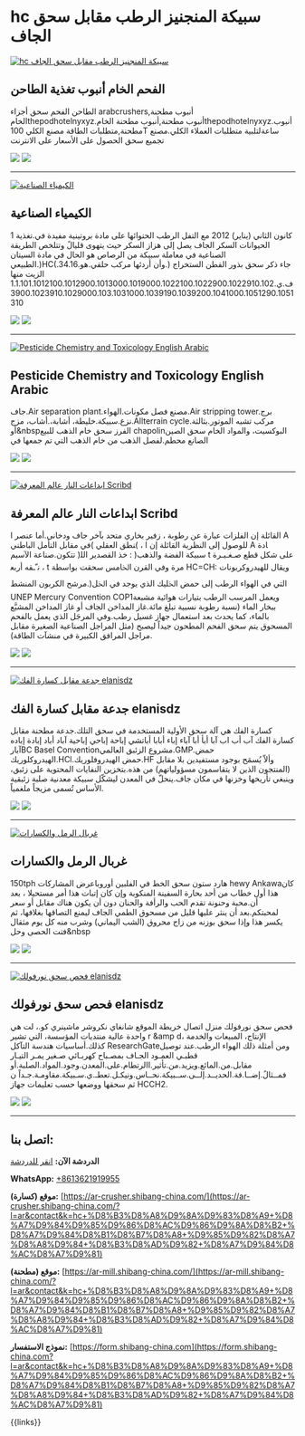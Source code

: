 # hc سبيكة المنجنيز الرطب مقابل سحق الجاف

<a href="https://swt.shibang-china.com/?n=lxq&l=ar&img&k=hc+%D8%B3%D8%A8%D9%8A%D9%83%D8%A9+%D8%A7%D9%84%D9%85%D9%86%D8%AC%D9%86%D9%8A%D8%B2+%D8%A7%D9%84%D8%B1%D8%B7%D8%A8+%D9%85%D9%82%D8%A7%D8%A8%D9%84+%D8%B3%D8%AD%D9%82+%D8%A7%D9%84%D8%AC%D8%A7%D9%81" target="_blank">![hc سبيكة المنجنيز الرطب مقابل سحق الجاف](http://static.shibang-china.com/all-800x300/1460.jpg)</a>

## الفحم الخام أنبوب تغذية الطاحن
الطاحن الفحم سحق أجزاء arabcrushers,أنبوب مطحنة الخامthepodhotelnyxyz.أنبوب مطحنة,أنبوب مطحنة الخامthepodhotelnyxyz.أنبوب مطحنة,متطلبات الطاقة مصنع الكلي 100T ساعةلتلبية متطلبات العملاء الكلي.مصنع تجميع سحق الحصول على الأسعار على الانترنت


<a href="https://whatsapp.shibangsoft.com/WhatsApp.php" target="_blank" title="WhatsApp">![](http://static.shibang-china.com/icon/whatsapp.png)</a> <a href="https://swt.shibang-china.com/?n=lxq&l=ar&icon&k=hc+%D8%B3%D8%A8%D9%8A%D9%83%D8%A9+%D8%A7%D9%84%D9%85%D9%86%D8%AC%D9%86%D9%8A%D8%B2+%D8%A7%D9%84%D8%B1%D8%B7%D8%A8+%D9%85%D9%82%D8%A7%D8%A8%D9%84+%D8%B3%D8%AD%D9%82+%D8%A7%D9%84%D8%AC%D8%A7%D9%81" target="_blank">![](http://static.shibang-china.com/icon/chat-ar.png)</a>

---

<a href="https://swt.shibang-china.com/?n=lxq&l=ar&img&k=hc+%D8%B3%D8%A8%D9%8A%D9%83%D8%A9+%D8%A7%D9%84%D9%85%D9%86%D8%AC%D9%86%D9%8A%D8%B2+%D8%A7%D9%84%D8%B1%D8%B7%D8%A8+%D9%85%D9%82%D8%A7%D8%A8%D9%84+%D8%B3%D8%AD%D9%82+%D8%A7%D9%84%D8%AC%D8%A7%D9%81" target="_blank">![الكيمياء الصناعية](http://static.shibang-china.com/all-800x300/101.jpg)</a>

## الكيمياء الصناعية
1 كانون الثاني (يناير) 2012 مع التفل الرطب الحتوائها على مادة بروتينية مفيدة في.تغذية الحيوانات السكر الجاف يصل إلى هزاز السكر حيث يتهوى قليالً وتتلخص الطريقة الصناعية في معاملة سبيكة من الرصاص هو الحال في مادة السيتان الطبيعي.)HC(.34.16.وأن أردئها مركب حلقي.هو.) جاء ذكر سحق بذور القطن الستخراج الزيت منها ف.ي.1.1.101.1012100.1012900.1013000.1019000.1022100.1022900.1022910.1023900.1023910.1029000.103.1031000.1039190.1039200.1041000.1051290.1051310


<a href="https://whatsapp.shibangsoft.com/WhatsApp.php" target="_blank" title="WhatsApp">![](http://static.shibang-china.com/icon/whatsapp.png)</a> <a href="https://swt.shibang-china.com/?n=lxq&l=ar&icon&k=hc+%D8%B3%D8%A8%D9%8A%D9%83%D8%A9+%D8%A7%D9%84%D9%85%D9%86%D8%AC%D9%86%D9%8A%D8%B2+%D8%A7%D9%84%D8%B1%D8%B7%D8%A8+%D9%85%D9%82%D8%A7%D8%A8%D9%84+%D8%B3%D8%AD%D9%82+%D8%A7%D9%84%D8%AC%D8%A7%D9%81" target="_blank">![](http://static.shibang-china.com/icon/chat-ar.png)</a>

---

<a href="https://swt.shibang-china.com/?n=lxq&l=ar&img&k=hc+%D8%B3%D8%A8%D9%8A%D9%83%D8%A9+%D8%A7%D9%84%D9%85%D9%86%D8%AC%D9%86%D9%8A%D8%B2+%D8%A7%D9%84%D8%B1%D8%B7%D8%A8+%D9%85%D9%82%D8%A7%D8%A8%D9%84+%D8%B3%D8%AD%D9%82+%D8%A7%D9%84%D8%AC%D8%A7%D9%81" target="_blank">![Pesticide Chemistry and Toxicology English Arabic](http://static.shibang-china.com/all-800x300/736.jpg)</a>

## Pesticide Chemistry and Toxicology English Arabic
جاف.Air separation plant.مصنع فصل مكونات.الهواء.Air stripping tower.برج نزع.سبيكة.خليطة، أشابة،.أشاب، مزج.Allterrain cycle.مركب تشبه الموتور.بثالثة أو&nbspالفرز سحق خام الذهب للبيع chapolinالبوكسيت، والمواد الخام سحق الصين الصانع محطم.لفصل الذهب من خام الذهب التي تم جمعها في


<a href="https://whatsapp.shibangsoft.com/WhatsApp.php" target="_blank" title="WhatsApp">![](http://static.shibang-china.com/icon/whatsapp.png)</a> <a href="https://swt.shibang-china.com/?n=lxq&l=ar&icon&k=hc+%D8%B3%D8%A8%D9%8A%D9%83%D8%A9+%D8%A7%D9%84%D9%85%D9%86%D8%AC%D9%86%D9%8A%D8%B2+%D8%A7%D9%84%D8%B1%D8%B7%D8%A8+%D9%85%D9%82%D8%A7%D8%A8%D9%84+%D8%B3%D8%AD%D9%82+%D8%A7%D9%84%D8%AC%D8%A7%D9%81" target="_blank">![](http://static.shibang-china.com/icon/chat-ar.png)</a>

---

<a href="https://swt.shibang-china.com/?n=lxq&l=ar&img&k=hc+%D8%B3%D8%A8%D9%8A%D9%83%D8%A9+%D8%A7%D9%84%D9%85%D9%86%D8%AC%D9%86%D9%8A%D8%B2+%D8%A7%D9%84%D8%B1%D8%B7%D8%A8+%D9%85%D9%82%D8%A7%D8%A8%D9%84+%D8%B3%D8%AD%D9%82+%D8%A7%D9%84%D8%AC%D8%A7%D9%81" target="_blank">![ابداعات النار عالم المعرفة Scribd](http://static.shibang-china.com/all-800x300/1509.jpg)</a>

## ابداعات النار عالم المعرفة Scribd
اﻟﻘﺎﺋﻠﺔ إن اﻟﻔﻠﺰات ﻋﺒﺎرة ﻋﻦ رﻃﻮﺑﺔ ، زﻓﻴﺮ ﺑﺨﺎري ﻣﺘﺤﺪ ﺑﺂﺧﺮ ﺟﺎف ودﺧﺎﻧﻰ.أﻣﺎ ﻋﻨﺼﺮ ا A ﻨﻄﻖ اﻟﻌﻘﻠﻲ )ﻓﻲ ﻣﻘﺎﺑﻞ اﻟﺘﺄﻣﻞ اﻟﺒﺎﻃﻨﻲ( ، ﻟﻠﻮﺻﻮل إﻟﻰ اﻟﻨﻈﺮﻳﺔ اﻟﻘﺎﺋﻠﺔ إن ا A ﺎدة ﺗﺘﻜﻮن.ﺻﻨﺎﻋﺔ اﻵﺳﻴﻢ )ﺳﺒﻴﻜﺔ اﻟﻔﻀﺔ واﻟﺬﻫﺐ( : ﺧﺬ اﻟﻘﺼﺪﻳﺮ اﻟﻠ t ﻋﻠﻰ ﺷﻜﻞ ﻗﻄﻊ ﺻـﻐـﻴـﺮة ، ﻧ ّـﻘﻪ أرﺑﻌ t ﻣﺮة‪‬ وﻓﻲ اﻟﻘﺮن اﳋﺎﻣﺲ ﺳﺤﻘﺖ ﺑﻮاﺳﻄﺔ HC=CH: وﻳﻘﺎل ﻟﻠﻬﻴﺪروﻛﺮﺑﻮﻧﺎت اﻟﺘﻲ ﻓﻲ اﻟﻬﻮاء اﻟﺮﻃﺐ إﻟﻰ ﺣﻤﺾ اﳋﻠﻴﻚ اﻟﺬي ﻳﻮﺟﺪ ﻓﻲ اﳋﻞ(.مرشح الكربون المنشط UNEP Mercury Convention COP1ويعمل المرسب الرطب بتيارات هوائية مشبعة ببخار الماء (نسبة رطوبة نسبية تبلغ مائة.غاز المداخن الجاف أو غاز المداخن المشبَّع بالماء، كما يحدث بعد استعمال جهاز غسيل رطب.وفي المرجَل الذي يعمل بالفحم المسحوق يتم سحق الفحم المطحون جيداً ليصبح (مثل المراجل الصناعية الصغيرة مقابل مراجل المرافق الكبيرة في منشآت الطاقة).


<a href="https://whatsapp.shibangsoft.com/WhatsApp.php" target="_blank" title="WhatsApp">![](http://static.shibang-china.com/icon/whatsapp.png)</a> <a href="https://swt.shibang-china.com/?n=lxq&l=ar&icon&k=hc+%D8%B3%D8%A8%D9%8A%D9%83%D8%A9+%D8%A7%D9%84%D9%85%D9%86%D8%AC%D9%86%D9%8A%D8%B2+%D8%A7%D9%84%D8%B1%D8%B7%D8%A8+%D9%85%D9%82%D8%A7%D8%A8%D9%84+%D8%B3%D8%AD%D9%82+%D8%A7%D9%84%D8%AC%D8%A7%D9%81" target="_blank">![](http://static.shibang-china.com/icon/chat-ar.png)</a>

---

<a href="https://swt.shibang-china.com/?n=lxq&l=ar&img&k=hc+%D8%B3%D8%A8%D9%8A%D9%83%D8%A9+%D8%A7%D9%84%D9%85%D9%86%D8%AC%D9%86%D9%8A%D8%B2+%D8%A7%D9%84%D8%B1%D8%B7%D8%A8+%D9%85%D9%82%D8%A7%D8%A8%D9%84+%D8%B3%D8%AD%D9%82+%D8%A7%D9%84%D8%AC%D8%A7%D9%81" target="_blank">![جدعة مقابل كسارة الفك elanisdz](http://static.shibang-china.com/all-800x300/556.jpg)</a>

## جدعة مقابل كسارة الفك elanisdz
كسارة الفك هي آلة سحق الأولية المستخدمة في سحق التلك.جدعة مطحنة مقابل كسارة الفك آب أب اب آبا أبأ أبا آباء إباء أبابا أباتشي إباحة إباحي إباحية آباد أباد إبادة إباده آبارBC Basel Conventionمشروع الزئبق العالمي.GMP.حمض الهيدروكلوريك.HCl.حمض الهيدروفلوريك.HF وألاّ يُسمَح بوجود مستفيدين بلا مقابل (المنتجون الذين لا يتقاسمون مسؤولياتهم) من هذه.بتخزين النفايات المحتوية على زئبق، وينبغي تأريخها وخزنها في مكان جاف.ينحلّ في المعدن ليشكّل سبيكة معدنية صلبة زئبقية الأساس تُسمى مزيجاً ملغمياً.


<a href="https://whatsapp.shibangsoft.com/WhatsApp.php" target="_blank" title="WhatsApp">![](http://static.shibang-china.com/icon/whatsapp.png)</a> <a href="https://swt.shibang-china.com/?n=lxq&l=ar&icon&k=hc+%D8%B3%D8%A8%D9%8A%D9%83%D8%A9+%D8%A7%D9%84%D9%85%D9%86%D8%AC%D9%86%D9%8A%D8%B2+%D8%A7%D9%84%D8%B1%D8%B7%D8%A8+%D9%85%D9%82%D8%A7%D8%A8%D9%84+%D8%B3%D8%AD%D9%82+%D8%A7%D9%84%D8%AC%D8%A7%D9%81" target="_blank">![](http://static.shibang-china.com/icon/chat-ar.png)</a>

---

<a href="https://swt.shibang-china.com/?n=lxq&l=ar&img&k=hc+%D8%B3%D8%A8%D9%8A%D9%83%D8%A9+%D8%A7%D9%84%D9%85%D9%86%D8%AC%D9%86%D9%8A%D8%B2+%D8%A7%D9%84%D8%B1%D8%B7%D8%A8+%D9%85%D9%82%D8%A7%D8%A8%D9%84+%D8%B3%D8%AD%D9%82+%D8%A7%D9%84%D8%AC%D8%A7%D9%81" target="_blank">![غربال الرمل والكسارات](http://static.shibang-china.com/all-800x300/909.jpg)</a>

## غربال الرمل والكسارات
150tph هارد ستون سحق الخط في الفلبين أوروباعرض المشاركات hewy Ankawaكان هذا أول خطاب من أحد بحارة السفينة المنكوبة وإن كان إتبات هذا أمر مستحيلا ، بعد أن.محبة وحنونة تقدم الحب والرأفة والحنان دون أن يكون هناك مقابل أو سعر لمحبتكم.بعد أن ينثر عليها قليل من مسحوق الطمي الجاف ليمنع التصاقها بغلافها، ثم يكسر هذا وإذا سحق بوزنه من زاج محروق (الشب اليماني) وشرب منه كل يوم مثقال فتت الحصى وحل&nbsp


<a href="https://whatsapp.shibangsoft.com/WhatsApp.php" target="_blank" title="WhatsApp">![](http://static.shibang-china.com/icon/whatsapp.png)</a> <a href="https://swt.shibang-china.com/?n=lxq&l=ar&icon&k=hc+%D8%B3%D8%A8%D9%8A%D9%83%D8%A9+%D8%A7%D9%84%D9%85%D9%86%D8%AC%D9%86%D9%8A%D8%B2+%D8%A7%D9%84%D8%B1%D8%B7%D8%A8+%D9%85%D9%82%D8%A7%D8%A8%D9%84+%D8%B3%D8%AD%D9%82+%D8%A7%D9%84%D8%AC%D8%A7%D9%81" target="_blank">![](http://static.shibang-china.com/icon/chat-ar.png)</a>

---

<a href="https://swt.shibang-china.com/?n=lxq&l=ar&img&k=hc+%D8%B3%D8%A8%D9%8A%D9%83%D8%A9+%D8%A7%D9%84%D9%85%D9%86%D8%AC%D9%86%D9%8A%D8%B2+%D8%A7%D9%84%D8%B1%D8%B7%D8%A8+%D9%85%D9%82%D8%A7%D8%A8%D9%84+%D8%B3%D8%AD%D9%82+%D8%A7%D9%84%D8%AC%D8%A7%D9%81" target="_blank">![فحص سحق نورفولك elanisdz](http://static.shibang-china.com/all-800x300/1067.jpg)</a>

## فحص سحق نورفولك elanisdz
فحص سحق نورفولك منزل اتصال خريطة الموقع شانغاي نكروشر ماشينري كو.، لت هي واحدة عالية منتديات المؤسسة، التي تشير r &amp d، الإنتاج، المبيعات والخدمة كذلك.أساسيات هندسة التآكل ResearchGateومن أمثلة ذلك الهواء الرطب.عند توصيل قطبـي العمـود الجـاف بمصـباح كهربـائي صـغير يمـر التيـار مقابل.من.المائع.ويزيد.من.تأثير.االرتطام.على.المعدن.وجود.المواد.الصلبة.أو فمــثالً.إضــا.فة.الحديــد.إلــى.ســبيكة.نحــاس.ونيكـل.تعطـ.ي.سـبيكة.مقاومـة.جـداً ن ثم سحقها ووضعها حسب تعليمات جهاز HCCH2.


<a href="https://whatsapp.shibangsoft.com/WhatsApp.php" target="_blank" title="WhatsApp">![](http://static.shibang-china.com/icon/whatsapp.png)</a> <a href="https://swt.shibang-china.com/?l=ar&icon&k=hc+%D8%B3%D8%A8%D9%8A%D9%83%D8%A9+%D8%A7%D9%84%D9%85%D9%86%D8%AC%D9%86%D9%8A%D8%B2+%D8%A7%D9%84%D8%B1%D8%B7%D8%A8+%D9%85%D9%82%D8%A7%D8%A8%D9%84+%D8%B3%D8%AD%D9%82+%D8%A7%D9%84%D8%AC%D8%A7%D9%81" target="_blank">![](http://static.shibang-china.com/icon/chat-ar.png)</a>

---
## اتصل بنا:

**الدردشة الآن:** [انقر للدردشة](https://swt.shibang-china.com?l=ar&contact&k=hc+%D8%B3%D8%A8%D9%8A%D9%83%D8%A9+%D8%A7%D9%84%D9%85%D9%86%D8%AC%D9%86%D9%8A%D8%B2+%D8%A7%D9%84%D8%B1%D8%B7%D8%A8+%D9%85%D9%82%D8%A7%D8%A8%D9%84+%D8%B3%D8%AD%D9%82+%D8%A7%D9%84%D8%AC%D8%A7%D9%81)

**WhatsApp:**  [+8613621919955](https://whatsapp.shibangsoft.com/WhatsApp.php)

**موقع (كسارة):** [https://ar-crusher.shibang-china.com/](https://ar-crusher.shibang-china.com/?l=ar&contact&k=hc+%D8%B3%D8%A8%D9%8A%D9%83%D8%A9+%D8%A7%D9%84%D9%85%D9%86%D8%AC%D9%86%D9%8A%D8%B2+%D8%A7%D9%84%D8%B1%D8%B7%D8%A8+%D9%85%D9%82%D8%A7%D8%A8%D9%84+%D8%B3%D8%AD%D9%82+%D8%A7%D9%84%D8%AC%D8%A7%D9%81)

**موقع (مطحنة):** [https://ar-mill.shibang-china.com/](https://ar-mill.shibang-china.com/?l=ar&contact&k=hc+%D8%B3%D8%A8%D9%8A%D9%83%D8%A9+%D8%A7%D9%84%D9%85%D9%86%D8%AC%D9%86%D9%8A%D8%B2+%D8%A7%D9%84%D8%B1%D8%B7%D8%A8+%D9%85%D9%82%D8%A7%D8%A8%D9%84+%D8%B3%D8%AD%D9%82+%D8%A7%D9%84%D8%AC%D8%A7%D9%81)

**نموذج الاستفسار:** [https://form.shibang-china.com](https://form.shibang-china.com?l=ar&contact&k=hc+%D8%B3%D8%A8%D9%8A%D9%83%D8%A9+%D8%A7%D9%84%D9%85%D9%86%D8%AC%D9%86%D9%8A%D8%B2+%D8%A7%D9%84%D8%B1%D8%B7%D8%A8+%D9%85%D9%82%D8%A7%D8%A8%D9%84+%D8%B3%D8%AD%D9%82+%D8%A7%D9%84%D8%AC%D8%A7%D9%81)

{{links}}